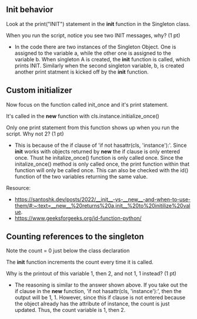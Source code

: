 ## Init behavior
Look at the print("INIT") statement in the __init__ function in the Singleton class.

When you run the script, notice you see two INIT messages, why? (1 pt)
- In the code there are two instances of the Singleton Object. One is assigned to the variable a, while the other one is assigned to the variable b. When singleton A is created, the __init__ function is called, which prints INIT. Similarly when the second singleton variable, b, is created another print statment is kicked off by the __init__ function. 


## Custom initializer
Now focus on the function called init_once and it's print statement.

It's called in the __new__ function with cls.instance.initialize_once()

Only one print statement from this function shows up when you run the script. Why not 2? (1 pt)
- This is because of the if clause of 'if not hasattr(cls, 'instance'):'. Since __init__ works with objects returned by __new__ the if clause is only entered once. Thust he initalize_once() function is only called once. Since the initalize_once() method is only called once, the print function within that function will only be called once. This can also be checked with the id() function of the two variables returning the same value. 

Resource: 
- https://santoshk.dev/posts/2022/__init__-vs-__new__-and-when-to-use-them/#:~:text=__new__%20returns%20a,init__%20to%20initilize%20value.
- https://www.geeksforgeeks.org/id-function-python/



## Counting references to the singleton
Note the count = 0 just below the class declaration

The __init__ function increments the count every time it is called.

Why is the printout of this variable 1, then 2, and not 1, 1 instead? (1 pt)
- The reasoning is similar to the answer shown above. If you take out the if clause in the __new__ function, 'if not hasattr(cls, 'instance'):', then the output will be 1, 1. However, since this if clause is not entered because the object already has the attribute of instance, the count is just updated. Thus, the count variable is 1, then 2. 


